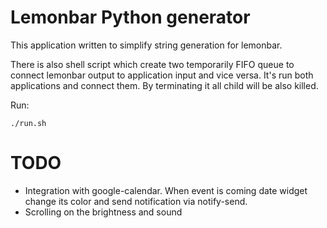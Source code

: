 Lemonbar Python generator
===============================================================================
This application written to simplify string generation for lemonbar.

There is also shell script which create two temporarily FIFO queue to connect
lemonbar output to application input and vice versa. It's run both applications
and connect them. By terminating it all child will be also killed.

Run:
```
./run.sh
```

TODO
===============================================================================
* Integration with google-calendar. When event is coming date widget change its
  color and send notification via notify-send.
* Scrolling on the brightness and sound
